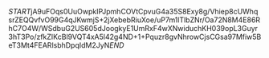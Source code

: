 $START$jA9uFOqs0UuOwpkIPJpmhCOVtCpvuG4a35S8Exy8g/Vhiep8cUWhqsrZEQQvfvO99G4qJKwmjS+2jXebebRiuXoe/uP7m1lTlbZNr/Oa72N8M4E86RhC7O4W/WSdbuG2US605dJoogkyE1UmRxF4wXNwiduchKH039opL3Guyr3hT3Po/zfkZIKcBl9VQT4xA5l42g4ND+1+Pquzr8gvNhrowCjsCGsa97Mfiw5BeT3Mt4FEARlsbhDpqIdM2JyN$END$